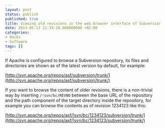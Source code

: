 ```yaml
---
layout: post
status: publish
published: true
title: Viewing old revisions in the web browser interface of Subversion
date: 2013-05-13 21:19:28.000000000 +02:00
categories:
- Hacks
- Software
tags: []
---
```

If Apache is configured to browse a Subversion repository, its files and directories are shown as of the latest version by default, for example:

[http://svn.apache.org/repos/asf/subversion/trunk/](http://svn.apache.org/repos/asf/subversion/trunk/)

If you want to browse the content of older revisions, there is a non-trivial way by inserting `/!svn/bc/REVNO` between the base URL of the repository and the path component of the target directory inside the repository, for example you can browse the contents as of revision 1234123 like this:

[http://svn.apache.org/repos/asf/!svn/bc/1234123/subversion/trunk/](http://svn.apache.org/repos/asf/!svn/bc/1234123/subversion/trunk/)
